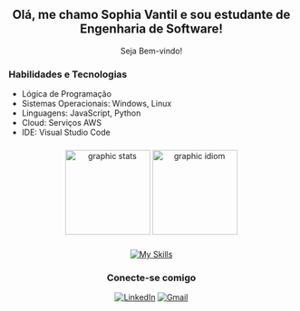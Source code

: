 <h2 align="center"> Olá, me chamo Sophia Vantil e sou estudante de Engenharia de Software! </h2>
<div align="center"> Seja Bem-vindo! </div>

### Habilidades e Tecnologias
- Lógica de Programação
- Sistemas Operacionais: Windows, Linux
- Linguagens: JavaScript, Python
- Cloud: Serviços AWS
- IDE: Visual Studio Code



###
<div align="center"> 
<img src="https://github-readme-stats.vercel.app/api?username=sophiavantil&show_icons=true&theme=midnight-purple" height="150" alt="graphic stats" />
  <img src="https://github-readme-stats.vercel.app/api/top-langs/?username=sophiavantil&layout=compact&theme=midnight-purple" height="150" alt="graphic idiom" />
</div>

###
<div align="center">
  
[![My Skills](https://skillicons.dev/icons?i=html,css,js,py,windows,linux,aws,vscode&theme=dark)](https://skillicons.dev)
</div>

<div align="center">
  
### Conecte-se comigo
[![LinkedIn](https://img.shields.io/badge/LinkedIn-8A2BE2?style=for-the-badge&logo=linkedin&logoColor=white)](https://www.linkedin.com/in/sophiavantil)
[![Gmail](https://img.shields.io/badge/Gmail-8A2BE2?style=for-the-badge&logo=gmail&logoColor=white)](mailto:vantil26@gmail.com)
</div>
